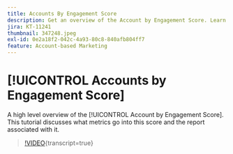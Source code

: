 ```yaml
---
title: Accounts By Engagement Score
description: Get an overview of the Account by Engagement Score. Learn what metrics go into this score and the report associated with it.
jira: KT-11241
thumbnail: 347248.jpeg
exl-id: 0e2a18f2-042c-4a93-80c8-840afb804ff7
feature: Account-based Marketing
---
```

# [!UICONTROL Accounts by Engagement Score]

A high level overview of the [!UICONTROL Account by Engagement Score].  This tutorial discusses what metrics go into this score and the report associated with it.

>[!VIDEO](https://video.tv.adobe.com/v/347248/?learn=on){transcript=true}
